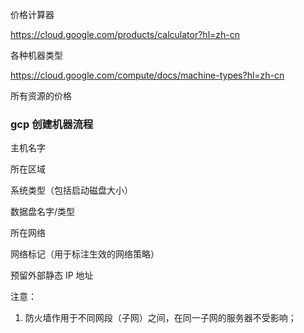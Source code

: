 价格计算器

https://cloud.google.com/products/calculator?hl=zh-cn



各种机器类型

https://cloud.google.com/compute/docs/machine-types?hl=zh-cn

所有资源的价格



### gcp 创建机器流程

主机名字

所在区域

系统类型（包括启动磁盘大小）

数据盘名字/类型

所在网络

网络标记（用于标注生效的网络策略）

预留外部静态 IP 地址



注意：

1. 防火墙作用于不同网段（子网）之间，在同一子网的服务器不受影响；

